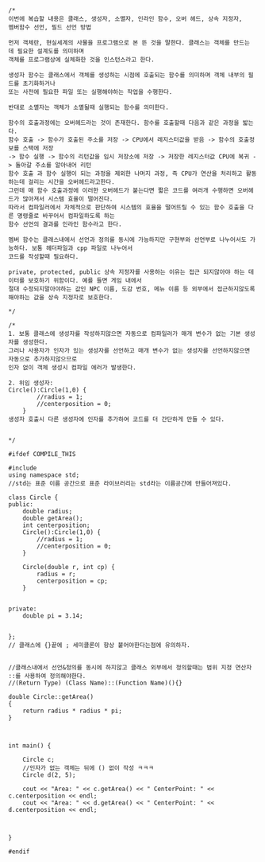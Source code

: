 <pre>
<code>
/*
이번에 복습할 내용은 클래스, 생성자, 소멸자, 인라인 함수, 오버 헤드, 상속 지정자, 
멤버함수 선언, 필드 선언 방법

먼저 객체란, 현실세계의 사물을 프로그램으로 본 뜬 것을 말한다. 클래스는 객체를 만드는 데 필요한 설계도를 의미하며
객체를 프로그램상에 실체화한 것을 인스턴스라고 한다.

생성자 함수는 클래스에서 객체를 생성하는 시점에 호출되는 함수를 의미하며 객체 내부의 필드를 초기화하거나
또는 사전에 필요한 파일 또는 실행해야하는 작업을 수행한다.

반대로 소멸자는 객체가 소멸될때 실행되는 함수를 의미한다.

함수의 호출과정에는 오버헤드라는 것이 존재한다. 함수를 호출할때 다음과 같은 과정을 밟는다.
함수 호출 -> 함수가 호출된 주소를 저장 -> CPU에서 레지스터값을 받음 -> 함수의 호출정보를 스택에 저장 
-> 함수 실행 -> 함수의 리턴값을 임시 저장소에 저장 -> 저장한 레지스터값 CPU에 복귀 -> 돌아갈 주소를 알아내어 리턴
함수 호출 과 함수 실행이 되는 과정을 제외한 나머지 과정, 즉 CPU가 연산을 처리하고 활동하는데 걸리는 시간을 오버헤드라고한다.
그런데 매 함수 호출과정에 이러한 오버헤드가 붙는다면 짧은 코드를 여러개 수행하면 오버헤드가 많아져서 시스템 효율이 떨어진다.
따라서 컴파일러에서 자체적으로 판단하여 시스템의 효율을 떨어뜨릴 수 있는 함수 호출을 다른 명령줄로 바꾸어서 컴파일하도록 하는
함수 선언의 결과를 인라인 함수라고 한다.

멤버 함수는 클래스내에서 선언과 정의를 동시에 가능하지만 구현부와 선언부로 나누어서도 가능하다. 보통 헤더파일과 cpp 파일로 나누어서
코드를 작성할때 필요하다.

private, protected, public 상속 지정자를 사용하는 이유는 접근 되지않아야 하는 데이터를 보호하기 위함이다. 예를 들면 게임 내에서
절대 수정되지말아야하는 값인 NPC 이름, 도감 번호, 메뉴 이름 등 외부에서 접근하지않도록 해야하는 값을 상속 지정자로 보호한다.

*/

/*
1. 보통 클래스에 생성자를 작성하지않으면 자동으로 컴파일러가 매개 변수가 없는 기본 생성자를 생성한다.
그러나 사용자가 인자가 있는 생성자를 선언하고 매개 변수가 없는 생성자를 선언하지않으면 자동으로 추가하지않으므로
인자 없이 객체 생성시 컴파일 에러가 발생한다.

2. 위임 생성자: 
Circle():Circle(1,0) {
		//radius = 1;
		//centerposition = 0;
	}
생성자 호출시 다른 생성자에 인자를 추가하여 코드를 더 간단하게 만들 수 있다.


*/

#ifdef COMPILE_THIS

#include <iostream>
using namespace std;
//std는 표준 이름 공간으로 표준 라이브러리는 std라는 이름공간에 만들어져있다.

class Circle {
public:
	double radius;
	double getArea();
	int centerposition;
	Circle():Circle(1,0) {
		//radius = 1;
		//centerposition = 0;
	}

	Circle(double r, int cp) {
		radius = r;
		centerposition = cp;
	}


private:
	double pi = 3.14;


};
// 클래스에 {}끝에 ; 세미콜론이 항상 붙어야한다는점에 유의하자.


//클래스내에서 선언&정의를 동시에 하지않고 클래스 외부에서 정의할때는 범위 지정 연산자 ::를 사용하여 정의해야한다.
//(Return Type) (Class Name)::(Function Name)(){}

double Circle::getArea()
{
	return radius * radius * pi;
}



int main() {

	Circle c;
	//인자가 없는 객체는 뒤에 () 없이 작성 ㅋㅋㅋ
	Circle d(2, 5);

	cout << "Area: " << c.getArea() << " CenterPoint: " << c.centerposition << endl;
	cout << "Area: " << d.getArea() << " CenterPoint: " << d.centerposition << endl;


	
}

#endif

</code>
</pre>
